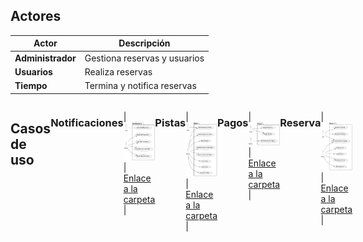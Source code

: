 ## Actores

| Actor             | Descripción                  |
| ----------------- | ---------------------------- |
| **Administrador** | Gestiona reservas y usuarios |
| **Usuarios**      | Realiza reservas             |
| **Tiempo**        | Termina y notifica reservas  |

<div style="display: flex">

## Casos de uso
### Notificaciones
| ![Texto alternativo](CasosDeUso/Imagenes/Notificaciones.svg) | [Enlace a la carpeta](CduDetallados/CduNotficaciones) |

### Pistas
| ![Texto alternativo](CasosDeUso/Imagenes/Pistas.svg) | [Enlace a la carpeta](CduDetallados/CduPistas) |

### Pagos
| ![Texto alternativo](CasosDeUso/Imagenes/Pagos.svg) | [Enlace a la carpeta](CduDetallados/CduPagos) |

### Reserva
| ![Texto alternativo](CasosDeUso/Imagenes/Reserva.svg) | [Enlace a la carpeta](CduDetallados/CduReserva) |






